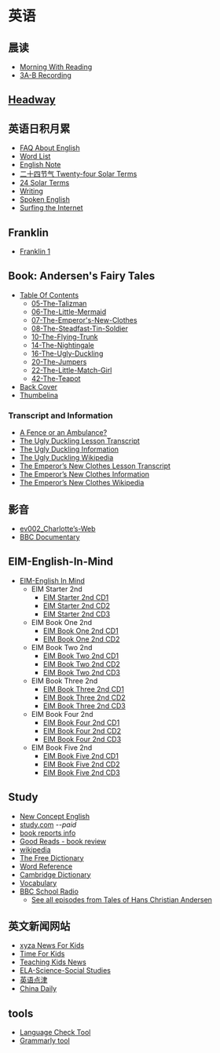 # 英语

## 晨读

- [Morning With Reading](morning-with-reading)
- [3A-B Recording](20191213-recording)

## [Headway](../../contents/wjch/en/headway)

## 英语日积月累

- [FAQ About English](faq-en)
- [Word List](./wjch/en/word-list.md)
- [English Note](english-note)
- [二十四节气 Twenty-four Solar Terms](twenty-four-solar-term)
- [24 Solar Terms](../wjch/en/24-solar-terms)
- [Writing](../wjch/en/writing)
- [Spoken English](../wjch/en/spoken)
- [Surfing the Internet](../wjch/en/resource)

## Franklin

- [Franklin 1](../../contents/wjch/en/Franklin/franklin-1)

## Book: Andersen's Fairy Tales

- [Table Of Contents](../wjch/en/Andersen/Contents)
  - [05-The-Talizman](../wjch/en/Andersen/05-The-Talizman)
  - [06-The-Little-Mermaid](../wjch/en/Andersen/06-The-Little-Mermaid)
  - [07-The-Emperor's-New-Clothes](../wjch/en/Andersen/07-The-Emperor's-New-Clothes)
  - [08-The-Steadfast-Tin-Soldier](../wjch/en/Andersen/08-The-Steadfast-Tin-Soldier)
  - [10-The-Flying-Trunk](../wjch/en/Andersen/10-The-Flying-Trunk)
  - [14-The-Nightingale](../wjch/en/Andersen/14-The-Nightingale)
  - [16-The-Ugly-Duckling](../wjch/en/Andersen/16-The-Ugly-Duckling)
  - [20-The-Jumpers](../wjch/en/Andersen/20-The-Jumpers)
  - [22-The-Little-Match-Girl](../wjch/en/Andersen/22-The-Little-Match-Girl)
  - [42-The-Teapot](../wjch/en/Andersen/42-The-Teapot)
- [Back Cover](../wjch/en/Andersen/Back-Cover)
- [Thumbelina](../wjch/en/Andersen/Thumbelina)

### Transcript and Information

- [A Fence or an Ambulance?](http://www.boyds.org/199703FenceOrAmbulance.aspx)
- [The Ugly Duckling Lesson Transcript](../english/ugly-duckling-transcript)
- [The Ugly Duckling Information](../english/ugly-duckling-info)
- [The Ugly Duckling Wikipedia](https://en.wikipedia.org/wiki/The_Ugly_Duckling)
- [The Emperor’s New Clothes Lesson Transcript](..\english\new-clothes-transcript)
- [The Emperor’s New Clothes Information](..\english\new-clothes-info)
- [The Emperor’s New Clothes Wikipedia](https://en.wikipedia.org/wiki/The_Emperor%27s_New_Clothes)

## 影音

- [ev002_Charlotte’s-Web](./english/ev002_Charlotte-s-Web.md)
- [BBC Documentary](https://mp.weixin.qq.com/s/cw9IHp7qoQu8Z7dzXKHMug)

## EIM-English-In-Mind

- [EIM-English In Mind](../wjch/en/EIM-English-in-Mind/eim)
  - EIM Starter 2nd
    - [EIM Starter 2nd CD1](../wjch/en/EIM-English-in-Mind/0-EIM-S-2nd/eim-0-cd-1)
    - [EIM Starter 2nd CD2](../wjch/en/EIM-English-in-Mind/0-EIM-S-2nd/eim-0-cd-2)
    - [EIM Starter 2nd CD3](../wjch/en/EIM-English-in-Mind/0-EIM-S-2nd/eim-0-cd-3)
  - EIM Book One 2nd
    - [EIM Book One 2nd CD1](../wjch/en/EIM-English-in-Mind/1-EIM-1-2nd/eim-1-cd-1)
    - [EIM Book One 2nd CD2](../wjch/en/EIM-English-in-Mind/1-EIM-1-2nd/eim-1-cd-2)
  - EIM Book Two 2nd
    - [EIM Book Two 2nd CD1](../wjch/en/EIM-English-in-Mind/1-EIM-2-2nd/eim-2-cd-1)
    - [EIM Book Two 2nd CD2](../wjch/en/EIM-English-in-Mind/1-EIM-2-2nd/eim-2-cd-2)
    - [EIM Book Two 2nd CD3](../wjch/en/EIM-English-in-Mind/0-EIM-2-2nd/eim-2-cd-3)
  - EIM Book Three 2nd
    - [EIM Book Three 2nd CD1](../wjch/en/EIM-English-in-Mind/1-EIM-3-2nd/eim-3-cd-1)
    - [EIM Book Three 2nd CD2](../wjch/en/EIM-English-in-Mind/1-EIM-3-2nd/eim-3-cd-2)
    - [EIM Book Three 2nd CD3](../wjch/en/EIM-English-in-Mind/0-EIM-3-2nd/eim-3-cd-3)
  - EIM Book Four 2nd
    - [EIM Book Four 2nd CD1](../wjch/en/EIM-English-in-Mind/1-EIM-4-2nd/eim-4-cd-1)
    - [EIM Book Four 2nd CD2](../wjch/en/EIM-English-in-Mind/1-EIM-4-2nd/eim-4-cd-2)
    - [EIM Book Four 2nd CD3](../wjch/en/EIM-English-in-Mind/0-EIM-4-2nd/eim-4-cd-3)
  - EIM Book Five 2nd
    - [EIM Book Five 2nd CD1](../wjch/en/EIM-English-in-Mind/1-EIM-5-2nd/eim-5-cd-1)
    - [EIM Book Five 2nd CD2](../wjch/en/EIM-English-in-Mind/1-EIM-5-2nd/eim-5-cd-2)
    - [EIM Book Five 2nd CD3](../wjch/en/EIM-English-in-Mind/0-EIM-5-2nd/eim-5-cd-3)

## Study

- [New Concept English](http://nce.ee/)
- [study.com](https://study.com/) *--paid*
- [book reports info](https://www.bookreports.info/)
- [Good Reads - book review](https://www.goodreads.com/)
- [wikipedia](https://en.wikipedia.org/)
- [The Free Dictionary](https://www.thefreedictionary.com/)
- [Word Reference](https://www.wordreference.com/)
- [Cambridge Dictionary](https://dictionary.cambridge.org)
- [Vocabulary](https://www.vocabulary.com/)
- [BBC School Radio](www.bbc.co.uk/schoolradio)
  - [See all episodes from Tales of Hans Christian Andersen](https://www.bbc.co.uk/teach/school-radio/english-ks1--ks2-hans-christian-andersen/z6j2cqt)

## 英文新闻网站

- [xyza News For Kids](https://www.xyzanews.com/)
- [Time For Kids](https://www.timeforkids.com/)
- [Teaching Kids News](https://www.teachingkidsnews.com)
- [ELA-Science-Social Studies](https://www.dogonews.com/)
- [英语点津](http://language.chinadaily.com.cn/)
- [China Daily](http://language.chinadaily.com.cn/)

## tools

- [Language Check Tool](https://languagetoolplus.com/)
- [Grammarly tool](https://app.grammarly.com/ddocs/715078663)
